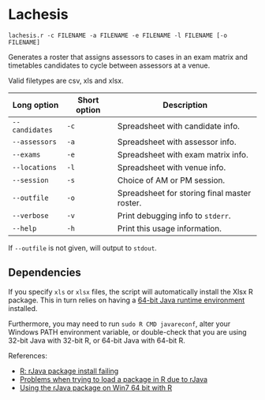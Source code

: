Lachesis
====

~~~ {.bash}
lachesis.r -c FILENAME -a FILENAME -e FILENAME -l FILENAME [-o FILENAME]
~~~

Generates a roster that assigns assessors to cases in an exam matrix
and timetables candidates to cycle between assessors at a venue.

Valid filetypes are csv, xls and xlsx.

  Long option    | Short option | Description
  -----------    | ------------ | -----------
  `--candidates` | `-c` | Spreadsheet with candidate info.
  `--assessors`  | `-a` | Spreadsheet with assessor info.
  `--exams`      | `-e` | Spreadsheet with exam matrix info.
  `--locations`  | `-l` | Spreadsheet with venue info.
  `--session`    | `-s` | Choice of AM or PM session.
  `--outfile`    | `-o` | Spreadsheet for storing final master roster.
  `--verbose`    | `-v` | Print debugging info to `stderr`.
  `--help`       | `-h` | Print this usage information.

If `--outfile` is not given, will output to `stdout`.


Dependencies
----

If you specify `xls` or `xlsx` files, the script will automatically install the Xlsx R package.
This in turn relies on having a
[64-bit Java runtime environment](http://java.com/en/download)
installed.

Furthermore, you may need to run `sudo R CMD javareconf`,
alter your Windows PATH environment variable,
or double-check that you are using 32-bit Java with 32-bit R,
or 64-bit Java with 64-bit R.

References:

* [R: rJava package install failing](http://stackoverflow.com/questions/3311940/r-rjava-package-install-failing)
* [Problems when trying to load a package in R due to rJava](http://stackoverflow.com/questions/17376939/problems-when-trying-to-load-a-package-in-r-due-to-rjava)
* [Using the rJava package on Win7 64 bit with R](http://stackoverflow.com/questions/7019912/using-the-rjava-package-on-win7-64-bit-with-r)
